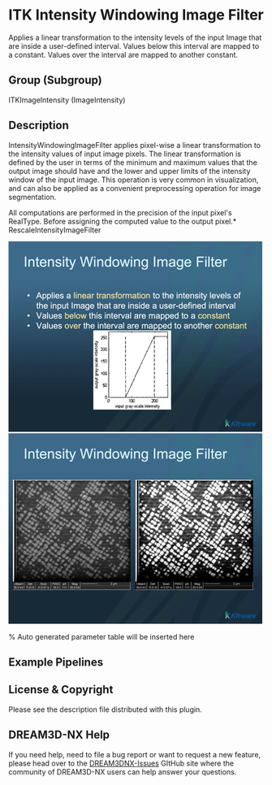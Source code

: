 # ITK Intensity Windowing Image Filter

Applies a linear transformation to the intensity levels of the input Image that are inside a user-defined interval. Values below this interval are mapped to a constant. Values over the interval are mapped to another constant.

## Group (Subgroup)

ITKImageIntensity (ImageIntensity)

## Description

IntensityWindowingImageFilter applies pixel-wise a linear transformation to the intensity values of input image pixels. The linear transformation is defined by the user in terms of the minimum and maximum values that the output image should have and the lower and upper limits of the intensity window of the input image. This operation is very common in visualization, and can also be applied as a convenient preprocessing operation for image segmentation.

All computations are performed in the precision of the input pixel's RealType. Before assigning the computed value to the output pixel.* RescaleIntensityImageFilter

![](Images/ITKIntensityWindowingImageFilter.png)
![](Images/ITKIntensityWindowingImageFilter_2.png)

% Auto generated parameter table will be inserted here

## Example Pipelines

## License & Copyright

Please see the description file distributed with this plugin.

## DREAM3D-NX Help

If you need help, need to file a bug report or want to request a new feature, please head over to the [DREAM3DNX-Issues](https://github.com/BlueQuartzSoftware/DREAM3DNX-Issues/discussions) GItHub site where the community of DREAM3D-NX users can help answer your questions.
